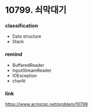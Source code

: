 # 10799. 쇠막대기

### classification
* Data structure
* Stack

### remind
* BufferedReader
* InputStreamReader
* IOException
* charAt

### link
https://www.acmicpc.net/problem/10799

